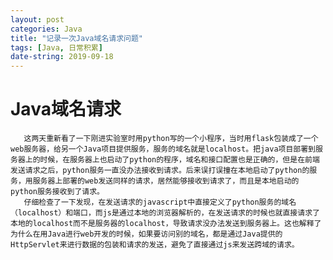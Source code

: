 ```yaml
---
layout: post
categories: Java
title: "记录一次Java域名请求问题"
tags: [Java, 日常积累]
date-string: 2019-09-18
---
```

# Java域名请求
       这两天重新看了一下刚进实验室时用python写的一个小程序，当时用flask包装成了一个web服务器，给另一个Java项目提供服务，服务的域名就是localhost。把java项目部署到服务器上的时候，在服务器上也启动了python的程序，域名和接口配置也是正确的，但是在前端发送请求之后，python服务一直没办法接收到请求。后来误打误撞在本地启动了python的服务，用服务器上部署的web发送同样的请求，居然能够接收到请求了，而且是本地启动的python服务接收到了请求。  
       仔细检查了一下发现，在发送请求的javascript中直接定义了python服务的域名（localhost）和端口，而js是通过本地的浏览器解析的，在发送请求的时候也就直接请求了本地的localhost而不是服务器的localhost，导致请求没办法发送到服务器上。这也解释了为什么在用Java进行web开发的时候，如果要访问别的域名，都是通过Java提供的HttpServlet来进行数据的包装和请求的发送，避免了直接通过js来发送跨域的请求。

